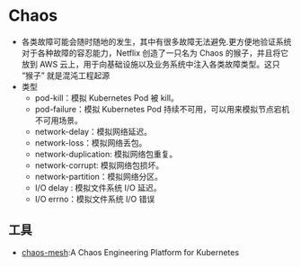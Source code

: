 # Chaos

* 各类故障可能会随时随地的发生，其中有很多故障无法避免.更方便地验证系统对于各种故障的容忍能力，Netflix 创造了一只名为 Chaos 的猴子，并且将它放到 AWS 云上，用于向基础设施以及业务系统中注入各类故障类型。这只 “猴子” 就是混沌工程起源
* 类型
    - pod-kill：模拟 Kubernetes Pod 被 kill。
    - pod-failure：模拟 Kubernetes Pod 持续不可用，可以用来模拟节点宕机不可用场景。
    - network-delay：模拟网络延迟。
    - network-loss：模拟网络丢包。
    - network-duplication: 模拟网络包重复。
    - network-corrupt: 模拟网络包损坏。
    - network-partition：模拟网络分区。
    - I/O delay : 模拟文件系统 I/O 延迟。
    - I/O errno：模拟文件系统 I/O 错误

## 工具

* [chaos-mesh](https://github.com/pingcap/chaos-mesh):A Chaos Engineering Platform for Kubernetes
